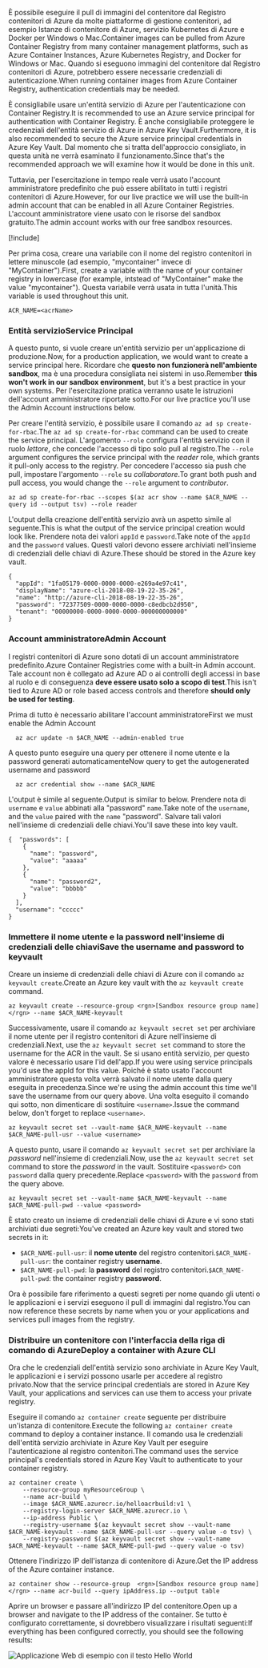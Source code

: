 <span data-ttu-id="729c1-101">È possibile eseguire il pull di immagini del contenitore dal Registro contenitori di Azure da molte piattaforme di gestione contenitori, ad esempio Istanze di contenitore di Azure, servizio Kubernetes di Azure e Docker per Windows o Mac.</span><span class="sxs-lookup"><span data-stu-id="729c1-101">Container images can be pulled from Azure Container Registry from many container management platforms, such as Azure Container Instances, Azure Kubernetes Registry, and Docker for Windows or Mac.</span></span> <span data-ttu-id="729c1-102">Quando si eseguono immagini del contenitore dal Registro contenitori di Azure, potrebbero essere necessarie credenziali di autenticazione.</span><span class="sxs-lookup"><span data-stu-id="729c1-102">When running container images from Azure Container Registry, authentication credentials may be needed.</span></span> 

<span data-ttu-id="729c1-103">È consigliabile usare un'entità servizio di Azure per l'autenticazione con Container Registry.</span><span class="sxs-lookup"><span data-stu-id="729c1-103">It is recommended to use an Azure service principal for authentication with Container Registry.</span></span> <span data-ttu-id="729c1-104">È anche consigliabile proteggere le credenziali dell'entità servizio di Azure in Azure Key Vault.</span><span class="sxs-lookup"><span data-stu-id="729c1-104">Furthermore, it is also recommended to secure the Azure service principal credentials in Azure Key Vault.</span></span> <span data-ttu-id="729c1-105">Dal momento che si tratta dell'approccio consigliato, in questa unità ne verrà esaminato il funzionamento.</span><span class="sxs-lookup"><span data-stu-id="729c1-105">Since that's the recommended approach we will examine how it would be done in this unit.</span></span>

<span data-ttu-id="729c1-106">Tuttavia, per l'esercitazione in tempo reale verrà usato l'account amministratore predefinito che può essere abilitato in tutti i registri contenitori di Azure.</span><span class="sxs-lookup"><span data-stu-id="729c1-106">However, for our live practice we will use the built-in admin account that can be enabled in all Azure Container Registries.</span></span> <span data-ttu-id="729c1-107">L'account amministratore viene usato con le risorse del sandbox gratuito.</span><span class="sxs-lookup"><span data-stu-id="729c1-107">The admin account works with our free sandbox resources.</span></span>

<!-- Activate the sandbox -->
[!include[](../../../includes/azure-sandbox-activate.md)]

<span data-ttu-id="729c1-108">Per prima cosa, creare una variabile con il nome del registro contenitori in lettere minuscole (ad esempio, "mycontainer" invece di "MyContainer").</span><span class="sxs-lookup"><span data-stu-id="729c1-108">First, create a variable with the name of your container registry in lowercase (for example, intstead of "MyContainer" make the value "mycontainer").</span></span> <span data-ttu-id="729c1-109">Questa variabile verrà usata in tutta l'unità.</span><span class="sxs-lookup"><span data-stu-id="729c1-109">This variable is used throughout this unit.</span></span>

```azurecli
ACR_NAME=<acrName>
```

### <a name="service-principal"></a><span data-ttu-id="729c1-110">Entità servizio</span><span class="sxs-lookup"><span data-stu-id="729c1-110">Service Principal</span></span>

<span data-ttu-id="729c1-111">A questo punto, si vuole creare un'entità servizio per un'applicazione di produzione.</span><span class="sxs-lookup"><span data-stu-id="729c1-111">Now, for a production application, we would want to create a service principal here.</span></span> <span data-ttu-id="729c1-112">Ricordare che **questo non funzionerà nell'ambiente sandbox**, ma è una procedura consigliata nei sistemi in uso.</span><span class="sxs-lookup"><span data-stu-id="729c1-112">Remember **this won't work in our sandbox environment**, but it's a best practice in your own systems.</span></span> <span data-ttu-id="729c1-113">Per l'esercitazione pratica verranno usate le istruzioni dell'account amministratore riportate sotto.</span><span class="sxs-lookup"><span data-stu-id="729c1-113">For our live practice you'll use the Admin Account instructions below.</span></span>

<span data-ttu-id="729c1-114">Per creare l'entità servizio, è possibile usare il comando `az ad sp create-for-rbac`.</span><span class="sxs-lookup"><span data-stu-id="729c1-114">The `az ad sp create-for-rbac` command can be used to create the service principal.</span></span> <span data-ttu-id="729c1-115">L'argomento `--role` configura l'entità servizio con il ruolo *lettore*, che concede l'accesso di tipo solo pull al registro.</span><span class="sxs-lookup"><span data-stu-id="729c1-115">The `--role` argument configures the service principal with the *reader* role, which grants it pull-only access to the registry.</span></span> <span data-ttu-id="729c1-116">Per concedere l'accesso sia push che pull, impostare l'argomento `--role` su *collaboratore*.</span><span class="sxs-lookup"><span data-stu-id="729c1-116">To grant both push and pull access, you would change the `--role` argument to *contributor*.</span></span>

```azurecli
az ad sp create-for-rbac --scopes $(az acr show --name $ACR_NAME --query id --output tsv) --role reader
```

<span data-ttu-id="729c1-117">L'output della creazione dell'entità servizio avrà un aspetto simile al seguente.</span><span class="sxs-lookup"><span data-stu-id="729c1-117">This is what the output of the service principal creation would look like.</span></span> <span data-ttu-id="729c1-118">Prendere nota dei valori `appId` e `password`.</span><span class="sxs-lookup"><span data-stu-id="729c1-118">Take note of the `appId` and the `password` values.</span></span> <span data-ttu-id="729c1-119">Questi valori devono essere archiviati nell'insieme di credenziali delle chiavi di Azure.</span><span class="sxs-lookup"><span data-stu-id="729c1-119">These should be stored in the Azure key vault.</span></span>

```output
{
  "appId": "1fa05179-0000-0000-0000-e269a4e97c41",
  "displayName": "azure-cli-2018-08-19-22-35-26",
  "name": "http://azure-cli-2018-08-19-22-35-26",
  "password": "72377509-0000-0000-0000-c8edbcb2d950",
  "tenant": "00000000-0000-0000-0000-000000000000"
}
```

### <a name="admin-account"></a><span data-ttu-id="729c1-120">Account amministratore</span><span class="sxs-lookup"><span data-stu-id="729c1-120">Admin Account</span></span>

<span data-ttu-id="729c1-121">I registri contenitori di Azure sono dotati di un account amministratore predefinito.</span><span class="sxs-lookup"><span data-stu-id="729c1-121">Azure Container Registries come with a built-in Admin account.</span></span> <span data-ttu-id="729c1-122">Tale account non è collegato ad Azure AD o ai controlli degli accessi in base al ruolo e di conseguenza **deve essere usato solo a scopo di test**.</span><span class="sxs-lookup"><span data-stu-id="729c1-122">This isn't tied to Azure AD or role based access controls and therefore **should only be used for testing**.</span></span> 

<span data-ttu-id="729c1-123">Prima di tutto è necessario abilitare l'account amministratore</span><span class="sxs-lookup"><span data-stu-id="729c1-123">First we must enable the Admin Account</span></span>
```azurecli
  az acr update -n $ACR_NAME --admin-enabled true
```

<span data-ttu-id="729c1-124">A questo punto eseguire una query per ottenere il nome utente e la password generati automaticamente</span><span class="sxs-lookup"><span data-stu-id="729c1-124">Now query to get the autogenerated username and password</span></span>

```azurecli
  az acr credential show --name $ACR_NAME
```

<span data-ttu-id="729c1-125">L'output è simile al seguente.</span><span class="sxs-lookup"><span data-stu-id="729c1-125">Output is similar to below.</span></span> <span data-ttu-id="729c1-126">Prendere nota di `username` e `value` abbinati alla "password" `name`.</span><span class="sxs-lookup"><span data-stu-id="729c1-126">Take note of the `username`, and the `value` paired with the `name` "password".</span></span> <span data-ttu-id="729c1-127">Salvare tali valori nell'insieme di credenziali delle chiavi.</span><span class="sxs-lookup"><span data-stu-id="729c1-127">You'll save these into key vault.</span></span>

```output
{  "passwords": [
    {
      "name": "password",
      "value": "aaaaa"
    },
    {
      "name": "password2",
      "value": "bbbbb"
    }
  ],
  "username": "ccccc"
}
```

### <a name="save-the-username-and-password-to-keyvault"></a><span data-ttu-id="729c1-128">Immettere il nome utente e la password nell'insieme di credenziali delle chiavi</span><span class="sxs-lookup"><span data-stu-id="729c1-128">Save the username and password to keyvault</span></span>

<span data-ttu-id="729c1-129">Creare un insieme di credenziali delle chiavi di Azure con il comando `az keyvault create`.</span><span class="sxs-lookup"><span data-stu-id="729c1-129">Create an Azure key vault with the `az keyvault create` command.</span></span>

```azurecli
az keyvault create --resource-group <rgn>[Sandbox resource group name]</rgn> --name $ACR_NAME-keyvault
```

<span data-ttu-id="729c1-130">Successivamente, usare il comando `az keyvault secret set` per archiviare il nome utente per il registro contenitori di Azure nell'insieme di credenziali.</span><span class="sxs-lookup"><span data-stu-id="729c1-130">Next, use the `az keyvault secret set` command to store the username for the ACR in the vault.</span></span> <span data-ttu-id="729c1-131">Se si usano entità servizio, per questo valore è necessario usare l'id dell'app.</span><span class="sxs-lookup"><span data-stu-id="729c1-131">If you were using service principals you'd use the appId for this value.</span></span> <span data-ttu-id="729c1-132">Poiché è stato usato l'account amministratore questa volta verrà salvato il nome utente dalla query eseguita in precedenza.</span><span class="sxs-lookup"><span data-stu-id="729c1-132">Since we're using the admin account this time we'll save the username from our query above.</span></span> <span data-ttu-id="729c1-133">Una volta eseguito il comando qui sotto, non dimenticare di sostituire `<username>`.</span><span class="sxs-lookup"><span data-stu-id="729c1-133">Issue the command below, don't forget to replace `<username>`.</span></span>

```azurecli
az keyvault secret set --vault-name $ACR_NAME-keyvault --name $ACR_NAME-pull-usr --value <username>
```

<span data-ttu-id="729c1-134">A questo punto, usare il comando `az keyvault secret set` per archiviare la *password* nell'insieme di credenziali.</span><span class="sxs-lookup"><span data-stu-id="729c1-134">Now, use the `az keyvault secret set` command to store the *password* in the vault.</span></span> <span data-ttu-id="729c1-135">Sostituire `<password>` con `password` dalla query precedente.</span><span class="sxs-lookup"><span data-stu-id="729c1-135">Replace `<password>` with the `password` from the query above.</span></span>

```azurecli
az keyvault secret set --vault-name $ACR_NAME-keyvault --name $ACR_NAME-pull-pwd --value <password>
```

<span data-ttu-id="729c1-136">È stato creato un insieme di credenziali delle chiavi di Azure e vi sono stati archiviati due segreti:</span><span class="sxs-lookup"><span data-stu-id="729c1-136">You've created an Azure key vault and stored two secrets in it:</span></span>

* <span data-ttu-id="729c1-137">`$ACR_NAME-pull-usr`: il **nome utente** del registro contenitori.</span><span class="sxs-lookup"><span data-stu-id="729c1-137">`$ACR_NAME-pull-usr`: the container registry **username**.</span></span>
* <span data-ttu-id="729c1-138">`$ACR_NAME-pull-pwd`: la **password** del registro contenitori.</span><span class="sxs-lookup"><span data-stu-id="729c1-138">`$ACR_NAME-pull-pwd`: the container registry **password**.</span></span>

<span data-ttu-id="729c1-139">Ora è possibile fare riferimento a questi segreti per nome quando gli utenti o le applicazioni e i servizi eseguono il pull di immagini dal registro.</span><span class="sxs-lookup"><span data-stu-id="729c1-139">You can now reference these secrets by name when you or your applications and services pull images from the registry.</span></span>

### <a name="deploy-a-container-with-azure-cli"></a><span data-ttu-id="729c1-140">Distribuire un contenitore con l'interfaccia della riga di comando di Azure</span><span class="sxs-lookup"><span data-stu-id="729c1-140">Deploy a container with Azure CLI</span></span>

<span data-ttu-id="729c1-141">Ora che le credenziali dell'entità servizio sono archiviate in Azure Key Vault, le applicazioni e i servizi possono usarle per accedere al registro privato.</span><span class="sxs-lookup"><span data-stu-id="729c1-141">Now that the service principal credentials are stored in Azure Key Vault, your applications and services can use them to access your private registry.</span></span>

<span data-ttu-id="729c1-142">Eseguire il comando `az container create` seguente per distribuire un'istanza di contenitore.</span><span class="sxs-lookup"><span data-stu-id="729c1-142">Execute the following `az container create` command to deploy a container instance.</span></span> <span data-ttu-id="729c1-143">Il comando usa le credenziali dell'entità servizio archiviate in Azure Key Vault per eseguire l'autenticazione al registro contenitori.</span><span class="sxs-lookup"><span data-stu-id="729c1-143">The command uses the service principal's credentials stored in Azure Key Vault to authenticate to your container registry.</span></span>

```azurecli
az container create \
    --resource-group myResourceGroup \
    --name acr-build \
    --image $ACR_NAME.azurecr.io/helloacrbuild:v1 \
    --registry-login-server $ACR_NAME.azurecr.io \
    --ip-address Public \
    --registry-username $(az keyvault secret show --vault-name $ACR_NAME-keyvault --name $ACR_NAME-pull-usr --query value -o tsv) \
    --registry-password $(az keyvault secret show --vault-name $ACR_NAME-keyvault --name $ACR_NAME-pull-pwd --query value -o tsv)
```

<span data-ttu-id="729c1-144">Ottenere l'indirizzo IP dell'istanza di contenitore di Azure.</span><span class="sxs-lookup"><span data-stu-id="729c1-144">Get the IP address of the Azure container instance.</span></span>

```azurecli
az container show --resource-group  <rgn>[Sandbox resource group name]</rgn> --name acr-build --query ipAddress.ip --output table
```

<span data-ttu-id="729c1-145">Aprire un browser e passare all'indirizzo IP del contenitore.</span><span class="sxs-lookup"><span data-stu-id="729c1-145">Open up a browser and navigate to the IP address of the container.</span></span> <span data-ttu-id="729c1-146">Se tutto è configurato correttamente, si dovrebbero visualizzare i risultati seguenti:</span><span class="sxs-lookup"><span data-stu-id="729c1-146">If everything has been configured correctly, you should see the following results:</span></span>

![Applicazione Web di esempio con il testo Hello World](../media/hello.png)

